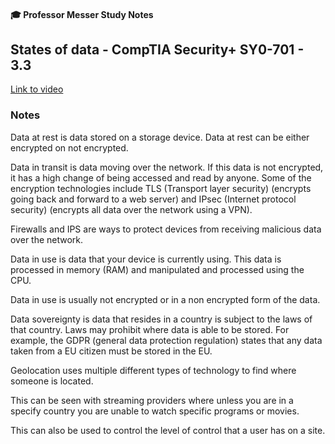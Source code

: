 #### 🎓 Professor Messer Study Notes

##  States of data - CompTIA Security+ SY0-701 - 3.3

[Link to video](https://youtu.be/71RQaYQ4QSw?si=e1fb3SGNslF42tQ8)

### Notes

Data at rest is data stored on a storage device. Data at rest can be either encrypted on not encrypted.

Data in transit is data moving over the network. If this data is not encrypted, it has a high change of being accessed and read by anyone. Some of the encryption technologies include TLS (Transport layer security) (encrypts going back and forward to a web server) and IPsec (Internet protocol security) (encrypts all data over the network using a VPN).

Firewalls and IPS are ways to protect devices from receiving malicious data over the network. 

Data in use is data that your device is currently using. This data is processed in memory (RAM) and manipulated and processed using the CPU.

Data in use is usually not encrypted or in a non encrypted form of the data.

Data sovereignty is data that resides in a country is subject to the laws of that country. Laws may prohibit where data is able to be stored. For example, the GDPR (general data protection regulation) states that any data taken from a EU citizen must be stored in the EU.

Geolocation uses multiple different types of technology to find where someone is located.

This can be seen with streaming providers where unless you are in a specify country you are unable to watch specific programs or movies. 

This can also be used to control the level of control that a user has on a site.
